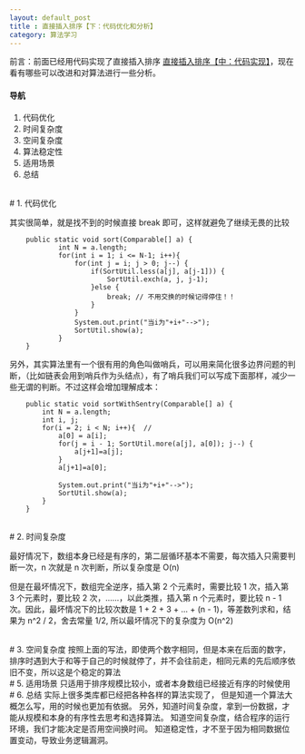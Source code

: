 ```yaml
---
layout: default_post
title : 直接插入排序【下：代码优化和分析】
category: 算法学习
---
```




前言：前面已经用代码实现了直接插入排序 [直接插入排序【中：代码实现】]({{site.data.host_url}}/2018/03/17/eight-algorithm-02)，现在看有哪些可以改进和对算法进行一些分析。

#### 导航
1. 代码优化
2. 时间复杂度
3. 空间复杂度
4. 算法稳定性
5. 适用场景
6. 总结


<br>
# 1. 代码优化

其实很简单，就是找不到的时候直接 break 即可，这样就避免了继续无畏的比较

```
    public static void sort(Comparable[] a) {
            int N = a.length;  
            for(int i = 1; i <= N-1; i++){  
                for(int j = i; j > 0; j--) { 
                    if(SortUtil.less(a[j], a[j-1])) { 
                        SortUtil.exch(a, j, j-1);
                    }else {
                        break; // 不用交换的时候记得停住！！
                    }
                }
                System.out.print("当i为"+i+"-->");
                SortUtil.show(a);
            }
    }
```

另外，其实算法里有一个很有用的角色叫做哨兵，可以用来简化很多边界问题的判断，（比如链表会用到哨兵作为头结点），有了哨兵我们可以写成下面那样，减少一些无谓的判断。不过这样会增加理解成本：

```
    public static void sortWithSentry(Comparable[] a) {
        int N = a.length;  
        int i, j;	
        for(i = 2; i < N; i++){  // 
            a[0] = a[i];
            for(j = i - 1; SortUtil.more(a[j], a[0]); j--) { 
                a[j+1]=a[j];
            }
            a[j+1]=a[0];

            System.out.print("当i为"+i+"-->");
            SortUtil.show(a);
        }
    }
```


<br>
# 2. 时间复杂度

最好情况下，数组本身已经是有序的，第二层循环基本不需要，每次插入只需要判断一次，n 次就是 n 次判断，所以复杂度是 O(n)

但是在最坏情况下，数组完全逆序，插入第 2 个元素时，需要比较 1 次，插入第 3 个元素时，要比较 2 次，……，以此类推，插入第 n 个元素时，要比较 n - 1 次。因此，最坏情况下的比较次数是 1 + 2 + 3 + ... + (n - 1)，等差数列求和，结果为 n^2 / 2，舍去常量 1/2, 所以最坏情况下的复杂度为 O(n^2)


<br>
# 3. 空间复杂度
按照上面的写法，即使两个数字相同，但是本来在后面的数字，排序时遇到大于和等于自己的时候就停了，并不会往前走，相同元素的先后顺序依旧不变，所以这是个稳定的算法


<br>
# 5. 适用场景
只适用于排序规模比较小，或者本身数组已经接近有序的时候使用

<br>
# 6. 总结
实际上很多类库都已经把各种各样的算法实现了，
但是知道一个算法大概怎么写，用的时候也更加有依据。
另外，知道时间复杂度，拿到一份数据，才能从规模和本身的有序性去思考和选择算法。
知道空间复杂度，结合程序的运行环境，我们才能决定是否用空间换时间。
知道稳定性，才不至于因为相同数据位置变动，导致业务逻辑漏洞。


